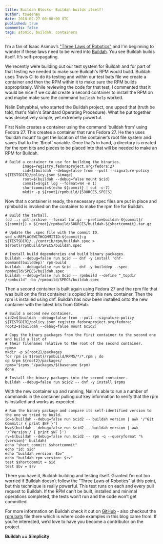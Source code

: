 ```yaml
---
title: Buildah Blocks- Buildah builds itself!
author: tsweeney
date: 2018-02-27 00:00:00 UTC
published: true
comments: false
tags: atomic, buildah, containers
---
```


I’m a fan of Isaac Asimov’s ["Three Laws of Robotics"](https://en.wikipedia.org/wiki/Three_Laws_of_Robotics) and I'm beginning to wonder if these laws need to be wired into [Buildah](https://github.com/projectatomic/buildah). You see Buildah builds itself. It’s self-propagating.

<!--readmore-->

We recently were building out our test system for Buildah and for part of that testing we needed to make sure Buildah's RPM would build.  Buildah uses Travis CI to do its testing and within our test bats file we create a container and then the RPM within it to make sure the RPM builds appropriately. While reviewing the code for that test, I commented that it would be nice if we could create a second container to install the RPM on and maybe make sure the command `buildah help` worked.

Nalin Dahyabhai, who started the Buildah project, one upped that (truth be told, that's Nalin's Standard Operating Procedure).  What he put together was deceptively simple, yet extremely powerful.

First Nalin creates a container using the command ‘buildah from’ using Fedora 27.  This creates a container that runs Fedora 27.  He then uses ‘buildah mount’ to get the location of the container’s root file system and saves that to the ‘$root’ variable.  Once that’s in hand, a directory is created for the rpm bits and pieces to be placed into that will be needed to make an RPM for Buildah.

```
# Build a container to use for building the binaries.
    	image=registry.fedoraproject.org/fedora:27
    	cid=$(buildah --debug=false from --pull --signature-policy ${TESTSDIR}/policy.json $image)
    	root=$(buildah --debug=false mount $cid)
    	commit=$(git log --format=%H -n 1)
    	shortcommit=$(echo ${commit} | cut -c-7)
    	mkdir -p ${root}/rpmbuild/{SOURCES,SPECS}
```

Now that a container is ready, the necessary spec files are put in place and rpmbuild is invoked on the container to make the rpm file for Buildah.

```
# Build the tarball.
(cd ..; git archive --format tar.gz --prefix=buildah-${commit}/ ${commit}) > ${root}/rpmbuild/SOURCES/buildah-${shortcommit}.tar.gz

# Update the .spec file with the commit ID.
sed s:REPLACEWITHCOMMITID:${commit}:g ${TESTSDIR}/../contrib/rpm/buildah.spec > ${root}/rpmbuild/SPECS/buildah.spec

# Install build dependencies and build binary packages.
buildah --debug=false run $cid -- dnf -y install 'dnf-command(builddep)' rpm-build
buildah --debug=false run $cid -- dnf -y builddep --spec rpmbuild/SPECS/buildah.spec
buildah --debug=false run $cid -- rpmbuild --define "_topdir /rpmbuild" -ba /rpmbuild/SPECS/buildah.spec
```

Then a second container is built again using Fedora 27 and the rpm file that was built on the first container is copied into this new container. Then the rpm is installed using dnf. Buildah has now been installed onto the new container with the latest bits from GitHub.

```
# Build a second new container.
cid2=$(buildah --debug=false from --pull --signature-policy ${TESTSDIR}/policy.json registry.fedoraproject.org/fedora:
root2=$(buildah --debug=false mount $cid2)

# Copy the binary packages from the first container to the second one and build a list of
# their filenames relative to the root of the second container.
rpms=
mkdir -p ${root2}/packages
for rpm in ${root}/rpmbuild/RPMS/*/*.rpm ; do
cp $rpm ${root2}/packages/
rpms="$rpms "/packages/$(basename $rpm)
done

# Install the binary packages into the second container.
buildah --debug=false run $cid2 -- dnf -y install $rpms
```

With the new container up and running, Nalin's able to run a number of commands in the container pulling out key information to verify that the rpm is installed and works as expected.

```
# Run the binary package and compare its self-identified version to the one we tried to build.
id=$(buildah --debug=false run $cid2 -- buildah version | awk '/^Git Commit:/ { print $NF }')
bv=$(buildah --debug=false run $cid2 -- buildah version | awk '/^Version:/ { print $NF }')
rv=$(buildah --debug=false run $cid2 -- rpm -q --queryformat '%{version}' buildah)
echo "short commit: $shortcommit"
echo "id: $id"
echo "buildah version: $bv"
echo "buildah rpm version: $rv"
test $shortcommit = $id
test $bv = $rv
```

There you have it, Buildah building and testing itself.  Granted I’m not too worried if Buildah doesn’t follow the "Three Laws of Robotics" at this point, but this technique is really powerful. This test runs on each and every pull request to Buildah. If the RPM can’t be built, installed and minimal operations completed, the tests won’t run and the code won’t get committed.

For more information on Buildah check it out on [GitHub](https://github.com/projectatomic/buildah) - also checkout the [rpm.bats](https://github.com/projectatomic/buildah/blob/master/tests/rpm.bats) file there which is where code examples in this blog came from.  If you’re interested, we’d love to have you become a contributor on the project.

**Buildah == Simplicity**
